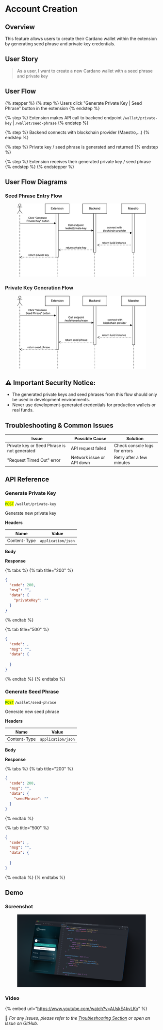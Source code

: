 # Account Creation

## Overview

This feature allows users to create their Cardano wallet within the extension by generating seed phrase and private key credentials.

## **User Story**

> As a user, I want to create a new Cardano wallet with a seed phrase and private key

## **User Flow**

{% stepper %}
{% step %}
Users click "Generate Private Key | Seed Phrase" button in the extension
{% endstep %}

{% step %}
Extension makes API call to backend endpoint `/wallet/private-key` | `/wallet/seed-phrase`&#x20;
{% endstep %}

{% step %}
Backend connects with blockchain provider (Maestro,...)
{% endstep %}

{% step %}
Private key / seed phrase is generated and returned
{% endstep %}

{% step %}
Extension receives their generated private key / seed phrase
{% endstep %}
{% endstepper %}

## User Flow Diagrams

### Seed Phrase Entry Flow

<figure><img src="../../.gitbook/assets/private-key.png" alt=""><figcaption></figcaption></figure>

### Private Key Generation Flow

<figure><img src="../../.gitbook/assets/seed-phrase.png" alt=""><figcaption></figcaption></figure>

## ⚠️ **Important Security Notice:**&#x20;

* The generated private keys and seed phrases from this flow should only be used in development environments.&#x20;
* Never use development-generated credentials for production wallets or real funds.

## Troubleshooting & Common Issues

| **Issue**                                   | **Possible Cause**        | **Solution**                  |
| ------------------------------------------- | ------------------------- | ----------------------------- |
| Private key or Seed Phrase is not generated | API request failed        | Check console logs for errors |
| "Request Timed Out" error                   | Network issue or API down | Retry after a few minutes     |

## API Reference

### Generate Private Key

<mark style="color:green;">`POST`</mark> `/wallet/private-key`

Generate new private key

**Headers**

| Name         | Value              |
| ------------ | ------------------ |
| Content-Type | `application/json` |

**Body**

**Response**

{% tabs %}
{% tab title="200" %}
```json
{
  "code": 200,
  "msg": "",
  "data": {
    "privateKey": ""
  }
}
```
{% endtab %}

{% tab title="500" %}
```json
{
  "code": ,
  "msg": "",
  "data": {
  
  }
}
```
{% endtab %}
{% endtabs %}

### Generate Seed Phrase

<mark style="color:green;">`POST`</mark> `/wallet/seed-phrase`

Generate new seed phrase

**Headers**

| Name         | Value              |
| ------------ | ------------------ |
| Content-Type | `application/json` |

**Body**

**Response**

{% tabs %}
{% tab title="200" %}
```json
{
  "code": 200,
  "msg": "",
  "data": {
    "seedPhrase": ""
  }
}
```
{% endtab %}

{% tab title="500" %}
```json
{
  "code": ,
  "msg": "",
  "data": {
  
  }
}
```
{% endtab %}
{% endtabs %}

## Demo

### Screenshot

<figure><img src="../../.gitbook/assets/account-creation.png" alt=""><figcaption></figcaption></figure>

### Video

{% embed url="https://www.youtube.com/watch?v=AUskE4kvLKo" %}

🔹 _For any issues, please refer to the_ [_Troubleshooting Section_](account-creation.md#troubleshooting-and-common-issues) _or open an Issue on GitHub._

